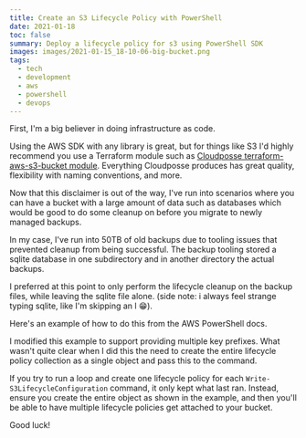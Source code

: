 ```yaml
---
title: Create an S3 Lifecycle Policy with PowerShell
date: 2021-01-18
toc: false
summary: Deploy a lifecycle policy for s3 using PowerShell SDK
images: images/2021-01-15_18-10-06-big-bucket.png
tags:
  - tech
  - development
  - aws
  - powershell
  - devops
---
```


First, I'm a big believer in doing infrastructure as code.

Using the AWS SDK with any library is great, but for things like S3 I'd highly recommend you use a Terraform module such as [Cloudposse terraform-aws-s3-bucket module](https://registry.terraform.io/modules/cloudposse/s3-bucket/aws/latest).
Everything Cloudposse produces has great quality, flexibility with naming conventions, and more.

Now that this disclaimer is out of the way, I've run into scenarios where you can have a bucket with a large amount of data such as databases which would be good to do some cleanup on before you migrate to newly managed backups.

In my case, I've run into 50TB of old backups due to tooling issues that prevented cleanup from being successful.
The backup tooling stored a sqlite database in one subdirectory and in another directory the actual backups.

I preferred at this point to only perform the lifecycle cleanup on the backup files, while leaving the sqlite file alone. (side note: i always feel strange typing sqlite, like I'm skipping an l 😁).

Here's an example of how to do this from the AWS PowerShell docs.

I modified this example to support providing multiple key prefixes.
What wasn't quite clear when I did this the need to create the entire lifecycle policy collection as a single object and pass this to the command.

If you try to run a loop and create one lifecycle policy for each `Write-S3LifecycleConfiguration` command, it only kept what last ran.
Instead, ensure you create the entire object as shown in the example, and then you'll be able to have multiple lifecycle policies get attached to your bucket.

Good luck!

<script src="https://gist.github.com/sheldonhull/ad168faccb06cd0387bcebfdf99da3d6.js"></script>
